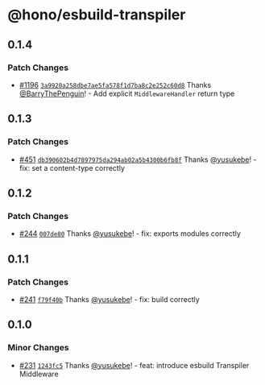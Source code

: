 # @hono/esbuild-transpiler

## 0.1.4

### Patch Changes

- [#1196](https://github.com/honojs/middleware/pull/1196) [`3a9920a258dbe7ae5fa578f1d7ba8c2e252c60d8`](https://github.com/honojs/middleware/commit/3a9920a258dbe7ae5fa578f1d7ba8c2e252c60d8) Thanks [@BarryThePenguin](https://github.com/BarryThePenguin)! - Add explicit `MiddlewareHandler` return type

## 0.1.3

### Patch Changes

- [#451](https://github.com/honojs/middleware/pull/451) [`db390602b4d7897975da294ab02a5b4300b6fb8f`](https://github.com/honojs/middleware/commit/db390602b4d7897975da294ab02a5b4300b6fb8f) Thanks [@yusukebe](https://github.com/yusukebe)! - fix: set a content-type correctly

## 0.1.2

### Patch Changes

- [#244](https://github.com/honojs/middleware/pull/244) [`007de80`](https://github.com/honojs/middleware/commit/007de80662c97a1eb25bd12376d3bfc75bc07d14) Thanks [@yusukebe](https://github.com/yusukebe)! - fix: exports modules correctly

## 0.1.1

### Patch Changes

- [#241](https://github.com/honojs/middleware/pull/241) [`f79f40b`](https://github.com/honojs/middleware/commit/f79f40bd48f0bb63a627d774d6e08e422f9913e3) Thanks [@yusukebe](https://github.com/yusukebe)! - fix: build correctly

## 0.1.0

### Minor Changes

- [#231](https://github.com/honojs/middleware/pull/231) [`1243fc5`](https://github.com/honojs/middleware/commit/1243fc5697e7a791ed4cba3baf43d647c944e747) Thanks [@yusukebe](https://github.com/yusukebe)! - feat: introduce esbuild Transpiler Middleware
